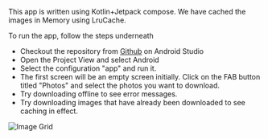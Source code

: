 This app is written using Kotlin+Jetpack compose. We have cached the images in Memory using LruCache.

To run the app, follow the steps underneath
- Checkout the repository from [Github](https://github.com/adityakumarb92/PrashantAdvaitDemoApp) on Android Studio
- Open the Project View and select Android
- Select the configuration "app" and run it.
- The first screen will be an empty screen initially. Click on the FAB button titled "Photos" and select the photos you want to download.
- Try downloading offline to see error messages.
- Try downloading images that have already been downloaded to see caching in effect.

![Image Grid](https://github.com/adityakumarb92/PrashantAdvaitDemoApp/assets/14874773/78fff588-12d1-4046-aef7-b29fb8a808c0)
